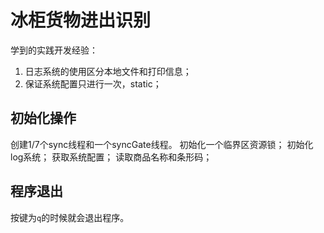 # 冰柜货物进出识别

学到的实践开发经验：
1. 日志系统的使用区分本地文件和打印信息；
2. 保证系统配置只进行一次，static；





## 初始化操作
创建1/7个sync线程和一个syncGate线程。
初始化一个临界区资源锁；
初始化log系统；
获取系统配置；
读取商品名称和条形码；


## 程序退出 
 按键为`q`的时候就会退出程序。


